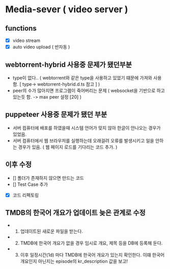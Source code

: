 # Media-sever ( video server )

## functions

- [x] video stream
- [x] auto video upload ( 반자동 )

## webtorrent-hybrid 사용중 문제가 됐던부분

- type이 없다.. ( webtorrent와 같은 type을 사용하고 있었기 떄문에 가져와 사용함. [ type-> webtorrent-hybrid.d.ts 참고 ] )
- peer의 수가 많아지면 프로그램이 죽어버리는 문제 ( websocket을 기반으로 하고 있는듯 함. -> max peer 설정 [20] )

## puppeteer 사용중 문제가 됐던 부분

- 서버 컴퓨터에 배포를 하였을때 시스템 언어가 맞지 않아 한글이 안나오는 경우가 있었음.
- 서버 컴퓨터에서 웹 브라우저를 실행하는데 오래걸려 오류를 발생시키고 일을 안하는 경우가 있음. ( 웹 페이지 로드를 기다리는 코드 추가. )

## 이후 수정

- [] 폴더가 존재하지 않으면 만드는 코드
- [] Test Case 추가
- [x] 코드 리펙토링

## TMDB의 한국어 개요가 업데이트 늦은 관계로 수정

- 1. 업데이트된 새로운 파일을 받는다.
- 2. TMDB에 한국어 개요가 없을 경우 임시로 개요, 제목 등을 DB에 등록해 둔다.
- 3. 이후 일정시간(1d) 마다 TMDB에 한국어 개요가 있는지 확인한다. 이떄 한국어 개요인지 아닌지는 episode의 kr_description 값을 보고!
